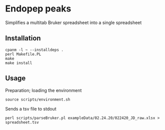 # Endopep peaks

Simplifies a multitab Bruker spreadsheet into a single spreadsheet

## Installation

    cpanm -l ~ --installdeps .
    perl Makefile.PL
    make
    make install

## Usage

Preparation; loading the environment

    source scripts/environment.sh

Sends a tsv file to stdout

    perl scripts/parseBruker.pl exampleData/02.24.20/022420_JD_raw.xlsx > spreadsheet.tsv

